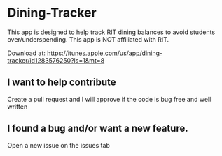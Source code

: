 # Dining-Tracker
This app is designed to help track RIT dining balances to avoid students over/underspending. This app is NOT affiliated with RIT.

Download at: https://itunes.apple.com/us/app/dining-tracker/id1283576250?ls=1&mt=8

## I want to help contribute
Create a pull request and I will approve if the code is bug free and well written

## I found a bug and/or want a new feature.
Open a new issue on the issues tab
